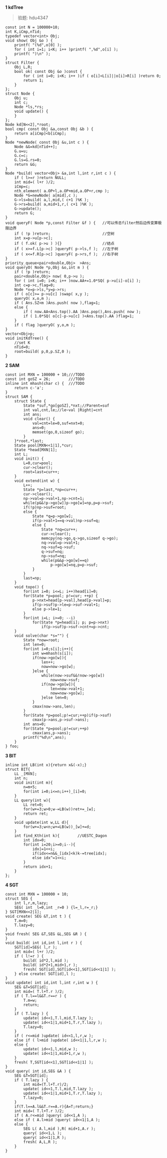 **1 kdTree**
>验题: hdu4347

	const int N = 100000+10;
	int K,iCmp,nTid;
	typedef vector<int> Obj;
	void show( Obj &o ) {
		printf( "(%d",o[0] );
		for ( int i=1; i<K; i++ )printf( ",%d",o[i] );
		printf( ")\n" );
	}
	struct Filter {
		Obj L,R;
		bool ok( const Obj &o )const {
			for ( int i=0; i<K; i++ )if ( o[i]<L[i]||o[i]>R[i] )return 0;
			return 1;
		}
	};
	struct Node {
		Obj u;
		int c;
		Node *ls,*rs;
		void update() {
		}
	};
	Node kd[N<<2],*root;
	bool cmp( const Obj &a,const Obj &b ) {
		return a[iCmp]<b[iCmp];
	}
	Node *newNode( const Obj &u,int c ) {
		Node &G=kd[nTid++];
		G.u=u;
		G.c=c;
		G.ls=G.rs=0;
		return &G;
	}
	Node *build( vector<Obj> &a,int l,int r,int c ) {
		if ( l>=r )return NULL;
		int mid=( l+r )/2;
		iCmp=c;
		nth_element( a.OP+l,a.OP+mid,a.OP+r,cmp );
		Node *G=newNode( a[mid],c );
		G->ls=build( a,l,mid,( c+1 )%K );
		G->rs=build( a,mid+1,r,( c+1 )%K );
		G->update();
		return G;
	}
	void queryF( Node *p,const Filter &f ) {   //可以传总filter然后边传变算极限边界
		if ( !p )return;                       //空树
		int x=p->u[p->c];
		if ( f.ok( p->u ) ){}                  //结点
		if ( x>=f.L[p->c] )queryF( p->ls,f );  //左子树
		if ( x<=f.R[p->c] )queryF( p->rs,f );  //右子树
	}
	priority_queue<pair<double,Obj>  >Ans;
	void queryO( Node *p,Obj &o,int m ) {
		if ( !p )return;
		pair<double,Obj> now( 0,p->u );
		for ( int i=0; i<K; i++ )now.AA+=1.0*SQ( p->u[i]-o[i] );
		int c=p->c,flag=0;
		Node *x=p->ls,*y=p->rs;
		if ( o[c]>= p->u[c] )swap( x,y );
		queryO( x,o,m );
		if ( Ans.SZ<m )Ans.push( now ),flag=1;
		else {
			if ( now.AA<Ans.top().AA )Ans.pop(),Ans.push( now );
			if ( 1.0*SQ( o[c]-p->u[c] )<Ans.top().AA )flag=1;
		}
		if ( flag )queryO( y,o,m );
	}
	vector<Obj>p;
	void initKdTree() {
		//set K
		nTid=0;
		root=build( p,0,p.SZ,0 );
	}
**2 SAM**

	const int MXN = 100000 + 10;///TODO
	const int goSZ = 26;		///TODO
	inline int mhash(char c) {	///TODO
		return c-'a';
	}
	struct SAM {
		struct State {
			State *suf,*go[goSZ],*nxt;//Parent=suf
			int val,cnt,le;//le~val |Right|=cnt
			int ans;
			void clear() {
				val=cnt=le=0,suf=nxt=0;
				ans=0;
				memset(go,0,sizeof go);
			}
		}*root,*last;
		State pool[MXN<<1|1],*cur;
		State *head[MXN|1];
		int L;
		void init() {
			L=0,cur=pool;
			cur->clear();
			root=last=cur++;
		}
		void extend(int w) {
			L++;
			State *p=last,*np=cur++;
			cur->clear();
			np->val=p->val+1,np->cnt=1;
			while(p&&!p->go[w])p->go[w]=np,p=p->suf;
			if(!p)np->suf=root;
			else {
				State *q=p->go[w];
				if(p->val+1==q->val)np->suf=q;
				else {
					State *nq=cur++;
					cur->clear();
					memcpy(nq->go,q->go,sizeof q->go);
					nq->val=p->val+1;
					nq->suf=q->suf;
					q->suf=nq;
					np->suf=nq;
					while(p&&p->go[w]==q)
						p->go[w]=nq,p=p->suf;
				}
			}
			last=np;
		}
		void topo() {
			for(int i=0; i<=L; i++)head[i]=0;
			for(State *p=pool; p!=cur; ++p) {
				p->nxt=head[p->val],head[p->val]=p;
				if(p->suf)p->le=p->suf->val+1;
				else p->le=1;
			}
			for(int i=L; i>=0; --i)
				for(State *p=head[i]; p; p=p->nxt)
					if(p->suf)p->suf->cnt+=p->cnt;
		}
		void solve(char *s="") {
			State *now=root;
			int len=0;
			for(int i=0;s[i];i++){
				int w=mhash(s[i]);
				if(now->go[w]){
					len++;
					now=now->go[w];
				}else {
					while(now->suf&&!now->go[w])
						now=now->suf;
					if(now->go[w]){
						len=now->val+1;
						now=now->go[w];
					}else len=0;
				}
				cmax(now->ans,len);
			}
			for(State *p=pool;p!=cur;++p)if(p->suf)
				cmax(p->ans,p->suf->ans);
			int ans=0;
			for(State *p=pool;p!=cur;++p)
				cmax(ans,p->ans);
			printf("%d\n",ans);
		}
	} foo;

**3 BIT**

	inline int LB(int x){return x&(-x);}
	struct BIT{
		LL _[MXN];
		int n;
		void init(int m){
			n=m+5;
			for(int i=0;i<=n;i++)_[i]=0;
		}
		LL query(int w){
			LL ret=0;
			for(w+=3;w>0;w-=LB(w))ret+=_[w];
			return ret;
		}
		void update(int w,LL d){
			for(w+=3;w<n;w+=LB(w))_[w]+=d;
		}
		int find_Kth(int k){		//UESTC_Dagon
			int idx=0;
			for(int i=20;i>=0;i--){
				idx|=1<<i;
				if(idx<=n&&_[idx]<k)k-=tree[idx];
				else idx^=1<<i;
			}
			return idx+1;
		}
	};


**4 SGT**

	const int MXN = 100000 + 10;
	struct SEG {
		int l,r,m,lazy;
		SEG( int _l=0,int _r=0 ) {l=_l,r=_r;}
	} SGT[MXN<<2|1];
	void create( SEG &T,int t ) {
		T.m=0;
		T.lazy=0;
	}
	void fresh( SEG &T,SEG &L,SEG &R ) {
	}
	void build( int id,int l,int r ) {
		SGT[id]=SEG( l,r );
		int mid=( l+r )/2;
		if ( l!=r ) {
			build( id*2,l,mid );
			build( id*2+1,mid+1,r );
			fresh( SGT[id],SGT[id<<1],SGT[id<<1|1] );
		} else create( SGT[id],l );
	}
	void update( int id,int l,int r,int w ) {
		SEG &T=SGT[id];
		int mid=( T.l+T.r )/2;
		if ( T.l==l&&T.r==r ) {
			T.m=w;
			return;
		}
		if ( T.lazy ) {
			update( id<<1,T.l,mid,T.lazy );
			update( id<<1|1,mid+1,T.r,T.lazy );
			T.lazy=0;
		}
		if ( r<=mid )update( id<<1,l,r,w );
		else if ( l>mid )update( id<<1|1,l,r,w );
		else {
			update( id<<1,l,mid,w );
			update( id<<1|1,mid+1,r,w );
		}
		fresh( T,SGT[id<<1],SGT[id<<1|1] );
	}
	void query( int id,SEG &A ) {
		SEG &T=SGT[id];
		if ( T.lazy ) {
			int mid=(T.l+T.r)/2;
			update( id<<1,T.l,mid,T.lazy );
			update( id<<1|1,mid+1,T.r,T.lazy );
			T.lazy=0;
		}
		if(T.l==A.l&&T.r==A.r){A=T;return;}
		int mid=( T.l+T.r )/2;
		if ( A.r<=mid )query( id<<1,A );
		else if ( A.l>mid )query( id<<1|1,A );
		else {
			SEG L( A.l,mid ),R( mid+1,A.r );
			query( id<<1,L );
			query( id<<1|1,R );
			fresh( A,L,R );
		}
	}

